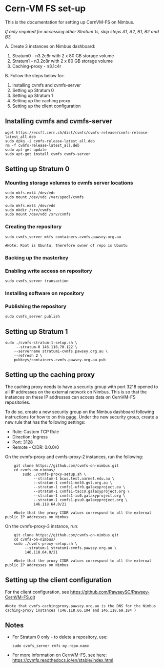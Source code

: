 # Cern-VM FS set-up

This is the documentation for setting up CernVM-FS on Nimbus. 

*If only required for accessing other Stratum 1s, skip steps A1, A2, B1, B2 and B3.*

A. Create 3 instances on Nimbus dashboard:

1. Stratum0 - n3.2c8r with 2 x 80 GB storage volume
2. Stratum1 - n3.2c8r with 2 x 80 GB storage volume
3. Caching-proxy - n3.1c4r

B. Follow the steps below for:

1. Installing cvmfs and cvmfs-server
2. Setting up Stratum 0
3. Setting up Stratum 1
4. Setting up the caching proxy
5. Setting up the client configuration

## Installing cvmfs and cvmfs-server

    wget https://ecsft.cern.ch/dist/cvmfs/cvmfs-release/cvmfs-release-latest_all.deb
    sudo dpkg -i cvmfs-release-latest_all.deb
    rm -f cvmfs-release-latest_all.deb
    sudo apt-get update
    sudo apt-get install cvmfs cvmfs-server

## Setting up Stratum 0

### Mounting storage volumes to cvmfs server locations

    sudo mkfs.ext4 /dev/vdc
    sudo mount /dev/vdc /var/spool/cvmfs
    
    sudo mkfs.ext4 /dev/vdd
    sudo mkdir /srv/cvmfs
    sudo mount /dev/vdd /srv/cvmfs

### Creating the repository

    sudo cvmfs_server mkfs containers.cvmfs.pawsey.org.au

    #Note: Root is Ubuntu, therefore owner of repo is Ubuntu

### Backing up the masterkey

### Enabling write access on repository   

    sudo cvmfs_server transaction

### Installing software on repository

### Publishing the repository

    sudo cvmfs_server publish

## Setting up Stratum 1

    sudo ./cvmfs-stratum-1-setup.sh \
         --stratum-0 146.118.70.122 \
        --servername stratum1-cvmfs.pawsey.org.au \
        --refresh 2 \
        pubkeys/containers.cvmfs.pawsey.org.au.pub

## Setting up the caching proxy

The caching proxy needs to have a security group with port 3218 opened to all IP addresses on the external network on Nimbus. This is so that the instances on these IP addresses can access data on CernVM-FS repositories.

To do so, create a new security group on the Nimbus dashboard following instructions for how to on this [page](https://support.pawsey.org.au/documentation/display/US/Allow+HTTPS+Access+To+Your+Instance#space-menu-link-content). Under the new security group, create a new rule that has the following settings:

- Rule: Custom TCP Rule
- Direction: Ingress
- Port: 3128
- Remote - CIDR: 0.0.0/0

On the cvmfs-proxy and cvmfs-proxy-2 instances, run the following:

        git clone https://github.com/cvmfs-on-nimbus.git
        cd cvmfs-on-nimbus/
            sudo ./cvmfs-proxy-setup.sh \
                 --stratum-1 bcws.test.aarnet.edu.au \
                 --stratum-1 cvmfs1-mel0.gvl.org.au \
                 --stratum-1 cvmfs1-ufr0.galaxyproject.eu \
                 --stratum-1 cvmfs1-tacc0.galaxyproject.org \
                 --stratum-1 cvmfs1-iu0.galaxyproject.org \
                 --stratum-1 cvmfs1-psu0.galaxyproject.org \
                 146.118.64.0/21

        #Note that the proxy CIDR values correspond to all the external public IP addresses on Nimbus

On the cvmfs-proxy-3 instance, run:

        git clone https://github.com/cvmfs-on-nimbus.git
        cd cvmfs-on-nimbus/
        sudo ./cvmfs-proxy-setup.sh \
             --stratum-1 stratum1-cvmfs.pawsey.org.au \
             146.118.64.0/21

        #Note that the proxy CIDR values correspond to all the external public IP addresses on Nimbus

## Setting up the client configuration

For the client configuration, see https://github.com/PawseySC/Pawsey-CernVM-FS.git

    #Note that cvmfs-cachingproxy.pawsey.org.au is the DNS for the Nimbus caching-proxy instances (146.118.66.104 and 146.118.69.184 )

## Notes

- For Stratum 0 only - to delete a repository, use:
    
      sudo cvmfs_server rmfs my.repo.name

- For more information on CernVM-FS, see here: https://cvmfs.readthedocs.io/en/stable/index.html
